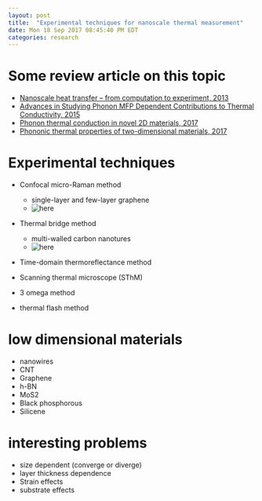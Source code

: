 ```yaml
---
layout: post
title:  "Experimental techniques for nanoscale thermal measurement"
date: Mon 18 Sep 2017 08:45:40 PM EDT
categories: research
---
```


# Some review article on this topic
- [Nanoscale heat transfer – from computation to experiment, 2013](http://pubs.rsc.org/en/content/articlehtml/2013/cp/c2cp43771f)
- [Advances in Studying Phonon MFP Dependent Contributions to Thermal Conductivity, 2015](http://www.tandfonline.com/doi/abs/10.1080/15567265.2015.1045640)
- [Phonon thermal conduction in novel 2D materials, 2017](http://iopscience.iop.org/article/10.1088/0953-8984/28/48/483001/pdf)
- [Phononic thermal properties of two-dimensional materials, 2017](https://arxiv.org/abs/1705.06156)

# Experimental techniques
- Confocal micro-Raman method
    + single-layer and few-layer graphene
    + ![here]({{site.url}}/assets/Rman_spectrometer_TC.png)

- Thermal bridge method
    + multi-walled carbon nanotures
    + ![here]({{site.url}}/assets/microBridge.png)

- Time-domain thermoreflectance method

- Scanning thermal microscope (SThM)

- 3 omega method

- thermal flash method


# low dimensional materials
- nanowires
- CNT
- Graphene
- h-BN
- MoS2
- Black phosphorous
- Silicene
# interesting problems
- size dependent (converge or diverge)
- layer thickness dependence
- Strain effects
- substrate effects
